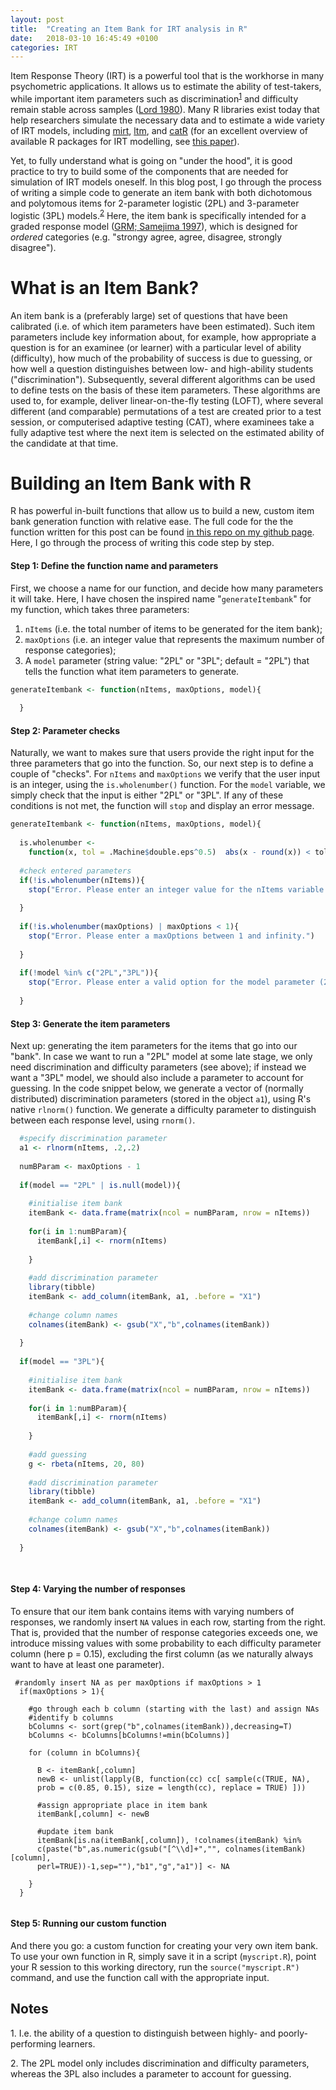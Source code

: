 ```yaml
---
layout: post
title:  "Creating an Item Bank for IRT analysis in R"
date:   2018-03-10 16:45:49 +0100
categories: IRT
---
```

Item Response Theory (IRT) is a powerful tool that is the workhorse in many psychometric applications. It allows us to estimate the ability of test-takers, while important item parameters such as discrimination<sup>[1](#myfootnote1)</sup> and difficulty remain stable across samples ([Lord 1980](https://books.google.no/books/about/Applications_of_Item_Response_Theory_to.html?id=7YhqAAAAMAAJ&redir_esc=y)). Many R libraries exist today that help researchers simulate the necessary data and to estimate a wide variety of IRT models, including [mirt](https://www.jstatsoft.org/article/view/v048i06/v48i06.pdf), [ltm](https://www.jstatsoft.org/article/view/v017i05), and [catR](https://www.jstatsoft.org/article/view/v048i08) (for an excellent overview of available R packages for IRT modelling, see [this paper](http://epub.wu.ac.at/4010/1/resrepIRThandbook.pdf)).

Yet, to fully understand what is going on "under the hood", it is good practice to try to build some of the components that are needed for simulation of IRT models oneself. In this blog post, I go through the process of writing a simple code to generate an item bank with both dichotomous and polytomous items for 2-parameter logistic (2PL) and 3-parameter logistic (3PL) models.<sup>[2](#myfootnote2)</sup> Here, the item bank is specifically intended for a graded response model ([GRM; Samejima 1997](https://link.springer.com/chapter/10.1007/978-1-4757-2691-6_5)), which is designed for *ordered* categories (e.g. "strongy agree, agree, disagree, strongly disagree"). 

# What is an Item Bank?
An item bank is a (preferably large) set of questions that have been calibrated (i.e. of which item parameters have been estimated). Such item parameters include key information about, for example, how appropriate a question is for an examinee (or learner) with a particular level of ability (difficulty), how much of the probability of success is due to guessing, or how well a question distinguishes between low- and high-ability students ("discrimination"). Subsequently, several different algorithms can be used to define tests on the basis of these item parameters. These algorithms are used to, for example, deliver linear-on-the-fly testing (LOFT), where several different (and comparable) permutations of a test are created prior to a test session, or computerised adaptive testing (CAT), where examinees take a fully adaptive test where the next item is selected on the estimated ability of the candidate at that time. 

# Building an Item Bank with R 
R has powerful in-built functions that allow us to build a new, custom item bank generation function with relative ease. The full code for the the function written for this post can be found [in this repo on my github page](https://github.com/ngoet/IRTSimulationR). Here, I go through the process of writing this code step by step.

#### Step 1: Define the function name and parameters
First, we choose a name for our function, and decide how many parameters it will take. Here, I have chosen the inspired name "```generateItembank```" for my function, which takes three parameters: 
1. ```nItems``` (i.e. the total number of items to be generated for the item bank); 
2. ```maxOptions``` (i.e. an integer value that represents the maximum number of response categories);
3. A ```model``` parameter (string value: "2PL" or "3PL"; default = "2PL") that tells the function what item parameters to generate.

```r
generateItembank <- function(nItems, maxOptions, model){
  
  }
```

#### Step 2: Parameter checks
Naturally, we want to makes sure that users provide the right input for the three parameters that go into the function. So, our next step is to define a couple of "checks". For ```nItems``` and ```maxOptions``` we verify that the user input is an integer, using the ```is.wholenumber()``` function. For the ```model``` variable, we simply check that the input is either "2PL" or "3PL". If any of these conditions is not met, the function will ```stop``` and display an error message.

```r
generateItembank <- function(nItems, maxOptions, model){
  
  is.wholenumber <-
    function(x, tol = .Machine$double.eps^0.5)  abs(x - round(x)) < tol
  
  #check entered parameters
  if(!is.wholenumber(nItems)){
    stop("Error. Please enter an integer value for the nItems variable.")
    
  }
  
  if(!is.wholenumber(maxOptions) | maxOptions < 1){
    stop("Error. Please enter a maxOptions between 1 and infinity.")
    
  }
  
  if(!model %in% c("2PL","3PL")){
    stop("Error. Please enter a valid option for the model parameter (2PL/3PL)")
    
  }
```

#### Step 3: Generate the item parameters
Next up: generating the item parameters for the items that go into our "bank". In case we want to run a "2PL" model at some late stage, we only need discrimination and difficulty parameters (see above); if instead we want a "3PL" model, we should also include a parameter to account for guessing. In the code snippet below, we generate a vector of (normally distributed) discrimination parameters (stored in the object ```a1```), using R's native ```rlnorm()``` function. We generate a difficulty parameter to distinguish between each response level, using ```rnorm()```. 

```r
  #specify discrimination parameter 
  a1 <- rlnorm(nItems, .2,.2)
  
  numBParam <- maxOptions - 1
  
  if(model == "2PL" | is.null(model)){
    
    #initialise item bank
    itemBank <- data.frame(matrix(ncol = numBParam, nrow = nItems))  
    
    for(i in 1:numBParam){
      itemBank[,i] <- rnorm(nItems)
      
    }
    
    #add discrimination parameter
    library(tibble)
    itemBank <- add_column(itemBank, a1, .before = "X1")
    
    #change column names
    colnames(itemBank) <- gsub("X","b",colnames(itemBank))
    
  }
  
  if(model == "3PL"){
    
    #initialise item bank 
    itemBank <- data.frame(matrix(ncol = numBParam, nrow = nItems))
    
    for(i in 1:numBParam){
      itemBank[,i] <- rnorm(nItems)
      
    }
    
    #add guessing
    g <- rbeta(nItems, 20, 80)
    
    #add discrimination parameter
    library(tibble)
    itemBank <- add_column(itemBank, a1, .before = "X1")
    
    #change column names
    colnames(itemBank) <- gsub("X","b",colnames(itemBank))
    
  } 
  
 
```

#### Step 4: Varying the number of responses
To ensure that our item bank contains items with varying numbers of responses, we randomly insert ```NA``` values in each row, starting from the right. That is, provided that the number of response categories exceeds one, we introduce missing values with some probability to each difficulty parameter column (here p = 0.15), excluding the first column (as we naturally always want to have at least one parameter). 

```
 #randomly insert NA as per maxOptions if maxOptions > 1
  if(maxOptions > 1){
    
    #go through each b column (starting with the last) and assign NAs
    #identify b columns
    bColumns <- sort(grep("b",colnames(itemBank)),decreasing=T)
    bColumns <- bColumns[bColumns!=min(bColumns)]
    
    for (column in bColumns){
      
      B <- itemBank[,column]
      newB <- unlist(lapply(B, function(cc) cc[ sample(c(TRUE, NA), 
      prob = c(0.85, 0.15), size = length(cc), replace = TRUE) ]))
      
      #assign appropriate place in item bank
      itemBank[,column] <- newB
      
      #update item bank
      itemBank[is.na(itemBank[,column]), !colnames(itemBank) %in% 
      c(paste("b",as.numeric(gsub("[^\\d]+","", colnames(itemBank)[column], 
      perl=TRUE))-1,sep=""),"b1","g","a1")] <- NA
      
    }
  }
  
```

#### Step 5: Running our custom function
And there you go: a custom function for creating your very own item bank. To use your own function in R, simply save it in a script (```myscript.R```), point your R session to this working directory, run the ```source("myscript.R")``` command, and use the function call with the appropriate input.  

## Notes
<a name="myfootnote1">1</a>. I.e. the ability of a question to distinguish between highly- and poorly-performing learners.

<a name="myfootnote2">2</a>. The 2PL model only includes discrimination and difficulty parameters, whereas the 3PL also includes a parameter to account for guessing.


